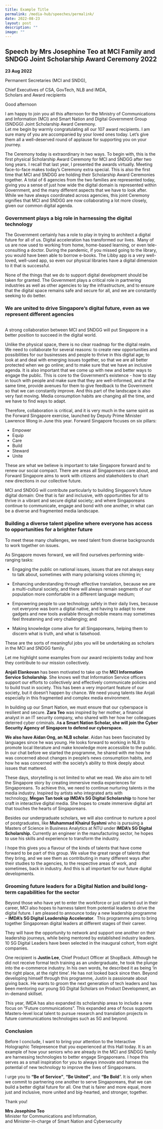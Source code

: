 ```yaml
---
title: Example Title
permalink: /media-hub/speeches/permalink/
date: 2022-08-23
layout: post
description: ""
image: ""
---
```

## Speech by Mrs Josephine Teo at MCI Family and SNDGG Joint Scholarship Award Ceremony 2022

**23 Aug 2022**

Permanent Secretaries (MCI and SNDG), 
  
Chief Executives of CSA, GovTech, NLB and IMDA,<br>Scholars and Award recipients
  
Good afternoon
  
I am happy to join you all this afternoon for the Ministry of Communications and Information (MCI) and Smart Nation and Digital Government Group (SNDGG) Joint Scholarship Award Ceremony.
&nbsp;  
Let me begin by warmly congratulating all our 107 award recipients. I am sure many of you are accompanied by your loved ones today. Let’s give them all a well-deserved round of applause for supporting you on your journey.
  
The Ceremony today is extraordinary in two ways. To begin with, this is the first physical Scholarship Award Ceremony for MCI and SNDGG after two long years. I recall that last year, I presented the awards virtually. Meeting face-to-face makes today’s Ceremony extra special. This is also the first time that MCI and SNDGG are holding their Scholarship Award Ceremonies together. A total of 6 agencies from the two families are represented today, giving you a sense of just how wide the digital domain is represented within Government, and the many different aspects that we have to look after. While we have always coordinated across agencies, this joint Ceremony signifies that MCI and SNDGG are now collaborating a lot more closely, given our common digital agenda.
 
### Government plays a big role in harnessing the digital technology
  
The Government certainly has a role to play in trying to architect a digital future for all of us. Digital acceleration has transformed our lives.&nbsp; Many of us are now used to working from home, home-based learning, or even tele-consulting a doctor. During the pandemic, if you missed going to the library, you would have been able to borrow e-books. The Libby app is a very well-loved, well-used app, so even our physical libraries have a digital dimension to it that is successful.
  
None of the things that we do to support digital development should be taken for granted. The Government plays a critical role in partnering industries as well as other agencies to lay the infrastructure, and to ensure that the digital space remains safe and secure for all, and we are constantly seeking to do better.

### We are united to drive Singapore’s digital future, even as we represent different agencies
&nbsp;  
A strong collaboration between MCI and SNDGG will put Singapore in a better position to succeed in the digital world.
  
Unlike the physical space, there is no clear roadmap for the digital realm. We need to collaborate for several reasons: to create new opportunities and possibilities for our businesses and people to thrive in this digital age; to look at and deal with emerging issues together, so that we are all better protected when we go online; and to make sure that we have an inclusive agenda. It is also important that we come up with new and better ways to engage the public. This is core to the Government’s existence - how to stay in touch with people and make sure that they are well-informed, and at the same time, provide avenues for them to give feedback to the Government so that we can constantly improve. And this part of the landscape is also very fast moving. Media consumption habits are changing all the time, and we have to find ways to adapt.
  
Therefore, collaboration is critical, and it is very much in the same spirit as the Forward Singapore exercise, launched by Deputy Prime Minister Lawrence Wong in June this year. Forward Singapore focuses on six pillars:
  
* Empower
* Equip
* Care
* Build
* Steward
* Unite&nbsp;  
  
These are what we believe is important to take Singapore forward and to renew our social compact. There are areas all Singaporeans care about, and Forward Singapore aims to work with citizens and stakeholders to chart new directions in our collective future.
  
MCI and SNDGG will contribute particularly to building Singapore’s future digital domain: One that is fair and inclusive, with opportunities for all to thrive in a vibrant and secure digital society; and where Singaporeans continue to communicate, engage and bond with one another, in what can be a diverse and fragmented media landscape.
  
### Building a diverse talent pipeline where everyone has access to opportunities for a brighter future
  
To meet these many challenges, we need talent from diverse backgrounds to work together on issues.
  
As Singapore moves forward, we will find ourselves performing wide-ranging tasks:

* Engaging the public on national issues, issues that are not always easy to talk about, sometimes with many polarising voices chiming in;

* Enhancing understanding through effective translation, because we are a multi-cultural society, and there will always remain segments of our population more comfortable in a different language medium;

* Empowering people to use technology safely in their daily lives, because not everyone was born a digital native, and having to adapt to new gadgets and new tools available through mobile means may sometimes feel threatening and very challenging; and

* Making knowledge come alive for all Singaporeans, helping them to discern what is truth, and what is falsehood.  
  
These are the sorts of meaningful jobs you will be undertaking as scholars in the MCI and SNDGG family.

Let me highlight some examples from our award recipients today and how they contribute to our mission collectively.

**Anjali Elankovan**&nbsp;has been motivated to take up the&nbsp;**MCI Information Service Scholarship**. She knows well that Information Service officers support our efforts to collectively and effectively communicate policies and to build trust in society. This has been a very important feature of our society, but it doesn’t happen by chance. We need young talents like Anjali especially in this fragmented and complex media environment.

In building up our Smart Nation, we must ensure that our cyberspace is resilient and secure.&nbsp;**Zara Teo**&nbsp;was inspired by her mother, a financial analyst in an IT security company, who shared with her how her colleagues deterred cyber criminals. A**s a Smart Nation Scholar, she will join the Cyber Security Agency of Singapore to defend our cyberspace.**

**We also have Aidan Ong, an NLB scholar.**&nbsp;Aidan has been fascinated by languages since he was young. He looks forward to working in NLB to promote local literature and make knowledge more accessible to the public. In our chat before we started the programme, he shared with me how he was concerned about changes in people’s news consumption habits, and how he was concerned with the society’s ability to think deeply about issues that mattered.

These days, storytelling is not limited to what we read. We also aim to tell the Singapore story by creating immersive media experiences for Singaporeans. To achieve this, we need to continue nurturing talents in the media industry. Inspired by artists who integrated arts with technology,&nbsp;**Megan Tan took up IMDA’s SG Digital Scholarship**&nbsp;to hone her craft in interactive digital media. She hopes to create immersive digital art that touches the hearts of Singaporeans.

Besides our undergraduate scholars, we will also continue to nurture a pool of postgraduates, like&nbsp;**Muhammad Khairul Syahmi**&nbsp;who is pursuing a Masters of Science in Business Analytics at NTU under&nbsp;**IMDA’s SG Digital Scholarship.**&nbsp;Currently an engineer in the manufacturing sector, he hopes to use his skills and experience to transform the industry.

I hope this gives you a flavour of the kinds of talents that have come forward to be part of this group. We value the great range of talents that they bring, and we see them as contributing in many different ways after their studies to the agencies, to the respective areas of work, and sometimes, back in industry. And this is all important for our future digital developments.&nbsp;  
  
### Grooming future leaders for a Digital Nation and build long-term capabilities for the sector  

Beyond those who have yet to enter the workforce or just started out in their career, MCI also hopes to harness talent from potential leaders to drive the digital future. I am pleased to announce today a new leadership programme –&nbsp;**IMDA’s SG Digital Leadership Accelerator**.&nbsp; This programme aims to bring together Singaporean digital leaders at different stages of their career.

They will have the opportunity to network and support one another on their leadership journeys, while being mentored by established industry leaders.&nbsp; 10 SG Digital Leaders have been selected in the inaugural cohort, from eight companies.

One recipient is&nbsp;**Justin Lee**, Chief Product Officer at ShopBack. Although he did not receive formal tech training as an undergraduate, he took the plunge into the e-commerce industry. In his own words, he described it as being ‘in the right place, at the right time’. He has not looked back since then. Beyond developing himself through this programme, Justin is passionate about giving back. He wants to groom the next generation of tech leaders and has been mentoring our young SG Digital Scholars on Product Development, an in-demand skillset.

This year, IMDA has also expanded its scholarship areas to include a new focus on “Future communications”. This expanded area of focus supports Masters-level local talent to pursue research and translation projects in future communications technologies such as 5G and beyond.&nbsp;&nbsp;  
  
### Conclusion

Before I conclude, I want to bring your attention to the Interactive Holographic Telepresence that you experienced at this Hall today. It is an example of how your seniors who are already in the MCI and SNDGG family are harnessing technologies to better engage Singaporeans. I hope this serves as a small inspiration for you to always innovate and harness the potential of new technology to improve the lives of Singaporeans.

I urge you to&nbsp;**“Be of Service”**,&nbsp;**“Be United”**, and&nbsp;**“Be Bold**”. It is only when we commit to partnering one another to serve Singaporeans, that we can build a better digital future for all. One that is fairer and more equal, more just and inclusive, more united and big-hearted, and stronger, together.

Thank you!

**Mrs Josephine Teo**  
Minister for Communications and Information,  
and Minister-in-charge of Smart Nation and Cybersecurity